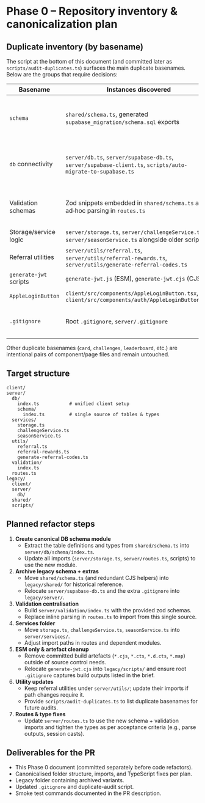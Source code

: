 # Phase 0 – Repository inventory & canonicalization plan

## Duplicate inventory (by basename)
The script at the bottom of this document (and committed later as `scripts/audit-duplicates.ts`) surfaces the main duplicate basenames. Below are the groups that require decisions:

| Basename | Instances discovered | Canonical plan | Legacy/archive | Removal | Notes |
| --- | --- | --- | --- | --- | --- |
| `schema` | `shared/schema.ts`, generated `supabase_migration/schema.sql` exports | New canonical source at `server/db/schema/index.ts` exposing Drizzle tables and types. | Copy of `shared/schema.ts` moved under `legacy/shared/schema.ts` for reference. | Generated SQL remains untouched. | Routes/services will import from the new index; `shared/schema.ts` re-exports it for type sharing. |
| `db` connectivity | `server/db.ts`, `server/supabase-db.ts`, `server/supabase-client.ts`, `scripts/auto-migrate-to-supabase.ts` | Keep `server/db.ts` (renamed to `server/db/index.ts`) as unified Neon/Supabase entry. | Move `server/supabase-db.ts` under `legacy/server/db/supabase-db.ts` (historic single-purpose client). | None. | `server/supabase-client.ts` stays but moves into canonical `server/db/` folder. |
| Validation schemas | Zod snippets embedded in `shared/schema.ts` and ad‑hoc parsing in `routes.ts` | Create `server/validation/index.ts` with the agreed schema set. | Legacy zod helpers in `shared/schema.ts` archived with the schema file. | Remove ad-hoc validations from routes. | Keeps auth rules intact. |
| Storage/service logic | `server/storage.ts`, `server/challengeService.ts`, `server/seasonService.ts` alongside older scripts | Move active services to `server/services/`. | None (files already unique). | N/A | Imports updated to the new paths. |
| Referral utilities | `server/utils/referral.ts`, `server/utils/referral-rewards.ts`, `server/utils/generate-referral-codes.ts` | Keep in `server/utils/`. | None. | N/A | Only path updates expected. |
| `generate-jwt` scripts | `generate-jwt.js` (ESM), `generate-jwt.cjs` (CJS) | Keep `generate-jwt.js` under `scripts/` (ESM). | Move `generate-jwt.cjs` to `legacy/scripts/generate-jwt.cjs`. | None. | Normalises around ESM. |
| `AppleLoginButton` | `client/src/components/AppleLoginButton.tsx`, `client/src/components/auth/AppleLoginButton.tsx` | Keep the `auth/` variant (used by pages). | Move unused root component to `legacy/client/components/AppleLoginButton.tsx`. | None. | Avoid duplicate exports. |
| `.gitignore` | Root `.gitignore`, `server/.gitignore` | Consolidate rules into root `.gitignore`. | Archive `server/.gitignore` in `legacy/server/.gitignore`. | None. | Server copy currently duplicates base rules. |

Other duplicate basenames (`card`, `challenges`, `leaderboard`, etc.) are intentional pairs of component/page files and remain untouched.

## Target structure
```
client/
server/
  db/
    index.ts           # unified client setup
    schema/
      index.ts         # single source of tables & types
  services/
    storage.ts
    challengeService.ts
    seasonService.ts
  utils/
    referral.ts
    referral-rewards.ts
    generate-referral-codes.ts
  validation/
    index.ts
  routes.ts
legacy/
  client/
  server/
    db/
  shared/
  scripts/
```

## Planned refactor steps
1. **Create canonical DB schema module**
   * Extract the table definitions and types from `shared/schema.ts` into `server/db/schema/index.ts`.
   * Update all imports (`server/storage.ts`, `server/routes.ts`, scripts) to use the new module.
2. **Archive legacy schema + extras**
   * Move `shared/schema.ts` (and redundant CJS helpers) into `legacy/shared/` for historical reference.
   * Relocate `server/supabase-db.ts` and the extra `.gitignore` into `legacy/server/`.
3. **Validation centralisation**
   * Build `server/validation/index.ts` with the provided zod schemas.
   * Replace inline parsing in `routes.ts` to import from this single source.
4. **Services folder**
   * Move `storage.ts`, `challengeService.ts`, `seasonService.ts` into `server/services/`.
   * Adjust import paths in routes and dependent modules.
5. **ESM only & artefact cleanup**
   * Remove committed build artefacts (`*.cjs`, `*.cts`, `*.d.cts`, `*.map`) outside of source control needs.
   * Relocate `generate-jwt.cjs` into `legacy/scripts/` and ensure root `.gitignore` captures build outputs listed in the brief.
6. **Utility updates**
   * Keep referral utilities under `server/utils/`; update their imports if path changes require it.
   * Provide `scripts/audit-duplicates.ts` to list duplicate basenames for future audits.
7. **Routes & type fixes**
   * Update `server/routes.ts` to use the new schema + validation imports and tighten the types as per acceptance criteria (e.g., parse outputs, session casts).

## Deliverables for the PR
* This Phase 0 document (committed separately before code refactors).
* Canonicalised folder structure, imports, and TypeScript fixes per plan.
* Legacy folder containing archived variants.
* Updated `.gitignore` and duplicate-audit script.
* Smoke test commands documented in the PR description.
